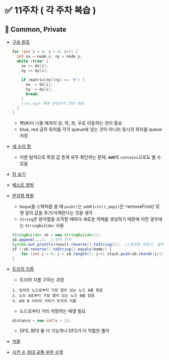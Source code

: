 # ✅ 11주차 ( 각 주차 복습 )

## 📝 Common, Private

- [구슬 탈출](https://www.acmicpc.net/problem/13460)
  ```java
  for (int i = 0; i < 4; i++) {
  	int nx = node.x, ny = node.y;
  	while (true) {
      nx += dx[i];
      ny += dy[i];
      
      if (matrix[nx][ny] == '#') {
  	    nx -= dx[i];
        ny -= dy[i];
        break;
      }
      //nx,ny는 벽에 부딪히기 전의 좌표
  	}
  }
  ```
  - 벽(#)이 나올 때까지 상, 하, 좌, 우로 이동하는 것이 중요
  - blue, red 공의 위치를 각각 queue에 넣는 것이 아니라 동시의 위치를 queue 저장
- [세 수의 합](https://www.acmicpc.net/problem/2295)
  - 이분 탐색으로 특정 값 존재 유무 확인하는 문제, **set**의 `contains`으로도 풀 수 있음
- [탑 보기](https://www.acmicpc.net/problem/22866)
- [베스트 앨범](https://school.programmers.co.kr/learn/courses/30/lessons/42579)
- [문자열 폭발](https://www.acmicpc.net/problem/9935)
  - `Deque`를 스택처럼 쓸 때 `push()`는 `addFirst()`, `pop()`은 'removeFirst()`로 맨 앞의 값을 추가/삭제한다는 것을 생각
  - `String`은 문자열을 조작할 때마다 새로운 객체를 생성하기 때문에 이런 경우에는 `StringBuilder` 사용
  
  ```java
  StringBuilder sb = new StringBuilder();
  sb.append(...);  //문자 추가
  System.out.println(result.reverse().toString());  //문자열 뒤집기, 출력
  if (!sb.reverse().toString().equals(bomb)) {
      for (int j = 0; j < sb.length(); j++) stack.push(sb.charAt(j));
  }
  ```
- [트리의 지름](https://www.acmicpc.net/problem/1167)
  - 트리의 지름 구하는 과정
  ```text
  1. 임의의 노드로부터 가장 멀리 있는 노드 A를 찾음
  2. 노드 A로부터 가장 멀리 있는 노드 B를 찾음
  3. A와 B 사이의 거리가 트리의 지름
  ```
  - 노드로부터 거리 저장하는 배열 필요
   ```java
  distance = new int[v + 1];
  ```  
  - DFS, BFS 둘 다 가능하나 DFS가 더 적합한 풀이
- [저울](https://www.acmicpc.net/problem/2437)
- [사전 순 최대 공통 부분 수열](https://www.acmicpc.net/problem/30805)

